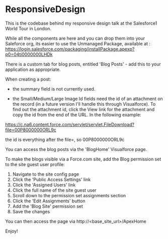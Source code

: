 ResponsiveDesign
================

This is the codebase behind my responsive design talk at the Salesforce1 World Tour in London.

While all the components are here and you can drop them into your Saleforce org, its easier to use the Unmanaged Package, available at : https://login.salesforce.com/packaging/installPackage.apexp?p0=04ti0000000LHDk

There is a custom tab for blog posts, entitled 'Blog Posts' - add this to your application as appropriate.

When creating a post:

- the summary field is not currently used.

- the Small/Medium/Large Image Id fields need the id of an attachment on the record (in a future version I'll handle this  through Visualforce).  To find out the attachment id, click the View link for the attachment and copy the id from the end of the URL.  In the following example:

https://c.na6.content.force.com/servlet/servlet.FileDownload?file=00P8000000ORL9c

the id is everything after the file=, so 00P8000000ORL9c

You can access the blog posts via the 'BlogHome' Visualforce page.

To make the blogs visible via a Force.com site, add the Blog permission set to the site guest user profile:

1. Navigate to the site config page
2. Click the 'Public Access Settings' link
3. Click the 'Assigned Users' link
4. Click the full name of the site guest user
5. Scroll down to the permission set assignments section
6. Click the 'Edit Assignments' button
7. Add the 'Blog Site' permission set
8. Save the changes

You can then access the page via http://<base_site_url>/ApexHome

Enjoy!

